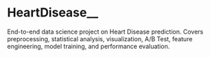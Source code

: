 # HeartDisease__
End-to-end data science project on Heart Disease prediction. Covers preprocessing, statistical analysis, visualization, A/B Test, feature engineering, model training, and performance evaluation.
